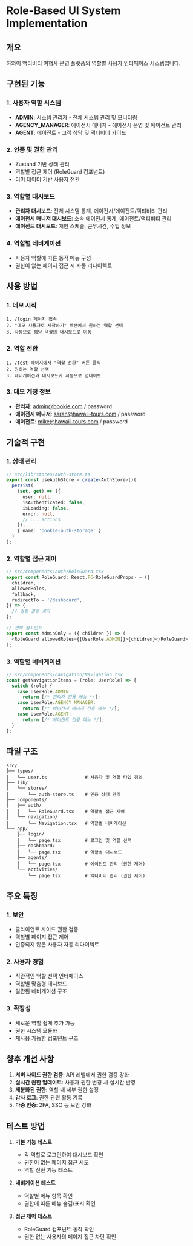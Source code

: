 # Role-Based UI System Implementation

## 개요
하와이 액티비티 여행사 운영 플랫폼의 역할별 사용자 인터페이스 시스템입니다.

## 구현된 기능

### 1. 사용자 역할 시스템
- **ADMIN**: 시스템 관리자 - 전체 시스템 관리 및 모니터링
- **AGENCY_MANAGER**: 에이전시 매니저 - 에이전시 운영 및 에이전트 관리
- **AGENT**: 에이전트 - 고객 상담 및 액티비티 가이드

### 2. 인증 및 권한 관리
- Zustand 기반 상태 관리
- 역할별 접근 제어 (RoleGuard 컴포넌트)
- 더미 데이터 기반 사용자 전환

### 3. 역할별 대시보드
- **관리자 대시보드**: 전체 시스템 통계, 에이전시/에이전트/액티비티 관리
- **에이전시 매니저 대시보드**: 소속 에이전시 통계, 에이전트/액티비티 관리
- **에이전트 대시보드**: 개인 스케줄, 근무시간, 수입 정보

### 4. 역할별 네비게이션
- 사용자 역할에 따른 동적 메뉴 구성
- 권한이 없는 페이지 접근 시 자동 리다이렉트

## 사용 방법

### 1. 데모 시작
```
1. /login 페이지 접속
2. "데모 사용자로 시작하기" 섹션에서 원하는 역할 선택
3. 자동으로 해당 역할의 대시보드로 이동
```

### 2. 역할 전환
```
1. /test 페이지에서 "역할 전환" 버튼 클릭
2. 원하는 역할 선택
3. 네비게이션과 대시보드가 자동으로 업데이트
```

### 3. 데모 계정 정보
- **관리자**: admin@bookie.com / password
- **에이전시 매니저**: sarah@hawaii-tours.com / password
- **에이전트**: mike@hawaii-tours.com / password

## 기술적 구현

### 1. 상태 관리
```typescript
// src/lib/stores/auth-store.ts
export const useAuthStore = create<AuthStore>()(
  persist(
    (set, get) => ({
      user: null,
      isAuthenticated: false,
      isLoading: false,
      error: null,
      // ... actions
    }),
    { name: 'bookie-auth-storage' }
  )
);
```

### 2. 역할별 접근 제어
```typescript
// src/components/auth/RoleGuard.tsx
export const RoleGuard: React.FC<RoleGuardProps> = ({
  children,
  allowedRoles,
  fallback,
  redirectTo = '/dashboard',
}) => {
  // 권한 검증 로직
};

// 편의 컴포넌트
export const AdminOnly = ({ children }) => (
  <RoleGuard allowedRoles={[UserRole.ADMIN]}>{children}</RoleGuard>
);
```

### 3. 역할별 네비게이션
```typescript
// src/components/navigation/Navigation.tsx
const getNavigationItems = (role: UserRole) => {
  switch (role) {
    case UserRole.ADMIN:
      return [/* 관리자 전용 메뉴 */];
    case UserRole.AGENCY_MANAGER:
      return [/* 에이전시 매니저 전용 메뉴 */];
    case UserRole.AGENT:
      return [/* 에이전트 전용 메뉴 */];
  }
};
```

## 파일 구조

```
src/
├── types/
│   └── user.ts              # 사용자 및 역할 타입 정의
├── lib/
│   └── stores/
│       └── auth-store.ts    # 인증 상태 관리
├── components/
│   ├── auth/
│   │   └── RoleGuard.tsx    # 역할별 접근 제어
│   └── navigation/
│       └── Navigation.tsx   # 역할별 네비게이션
└── app/
    ├── login/
    │   └── page.tsx         # 로그인 및 역할 선택
    ├── dashboard/
    │   └── page.tsx         # 역할별 대시보드
    ├── agents/
    │   └── page.tsx         # 에이전트 관리 (권한 제어)
    └── activities/
        └── page.tsx         # 액티비티 관리 (권한 제어)
```

## 주요 특징

### 1. 보안
- 클라이언트 사이드 권한 검증
- 역할별 페이지 접근 제어
- 인증되지 않은 사용자 자동 리다이렉트

### 2. 사용자 경험
- 직관적인 역할 선택 인터페이스
- 역할별 맞춤형 대시보드
- 일관된 네비게이션 구조

### 3. 확장성
- 새로운 역할 쉽게 추가 가능
- 권한 시스템 모듈화
- 재사용 가능한 컴포넌트 구조

## 향후 개선 사항

1. **서버 사이드 권한 검증**: API 레벨에서 권한 검증 강화
2. **실시간 권한 업데이트**: 사용자 권한 변경 시 실시간 반영
3. **세분화된 권한**: 역할 내 세부 권한 설정
4. **감사 로그**: 권한 관련 활동 기록
5. **다중 인증**: 2FA, SSO 등 보안 강화

## 테스트 방법

1. **기본 기능 테스트**
   - 각 역할로 로그인하여 대시보드 확인
   - 권한이 없는 페이지 접근 시도
   - 역할 전환 기능 테스트

2. **네비게이션 테스트**
   - 역할별 메뉴 항목 확인
   - 권한에 따른 메뉴 숨김/표시 확인

3. **접근 제어 테스트**
   - RoleGuard 컴포넌트 동작 확인
   - 권한 없는 사용자의 페이지 접근 차단 확인
